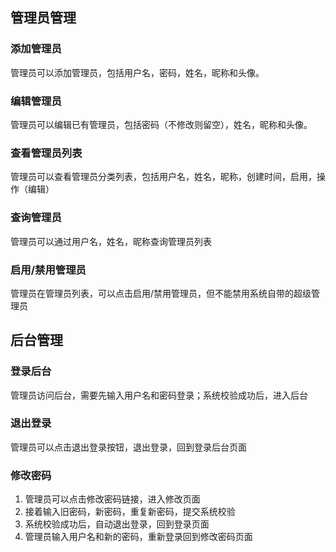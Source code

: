 ## 管理员管理

### 添加管理员

管理员可以添加管理员，包括用户名，密码，姓名，昵称和头像。

### 编辑管理员

管理员可以编辑已有管理员，包括密码（不修改则留空），姓名，昵称和头像。

### 查看管理员列表

管理员可以查看管理员分类列表，包括用户名，姓名，昵称，创建时间，启用，操作（编辑）

### 查询管理员

管理员可以通过用户名，姓名，昵称查询管理员列表

### 启用/禁用管理员

管理员在管理员列表，可以点击启用/禁用管理员，但不能禁用系统自带的超级管理员

## 后台管理

### 登录后台

管理员访问后台，需要先输入用户名和密码登录；系统校验成功后，进入后台

### 退出登录

管理员可以点击退出登录按钮，退出登录，回到登录后台页面

### 修改密码

1. 管理员可以点击修改密码链接，进入修改页面
2. 接着输入旧密码，新密码，重复新密码，提交系统校验
3. 系统校验成功后，自动退出登录，回到登录页面
4. 管理员输入用户名和新的密码，重新登录回到修改密码页面

